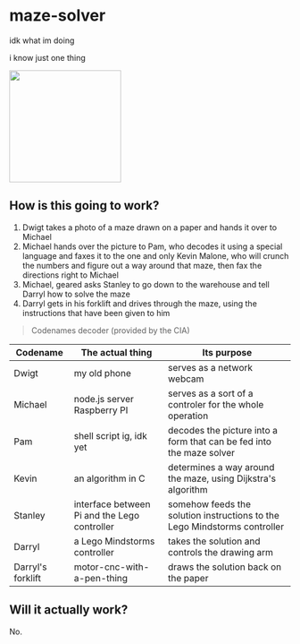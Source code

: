 # maze-solver
idk what im doing

i know just one thing

<img height="200" src="https://media2.giphy.com/media/p86JeMrz8HLJLjNHcC/giphy.gif?cid=ecf05e47iqb7fn9qhqi9iz8bttiu1kvuabhrdo0w767b2hf1&rid=giphy.gif&ct=g">

## How is this going to work?
1. Dwigt takes a photo of a maze drawn on a paper and hands it over to Michael
2. Michael hands over the picture to Pam, who decodes it using a special language and faxes it to the one and only Kevin Malone, who will crunch the numbers and figure out a way around that maze, then fax the directions right to Michael
3. Michael, geared  asks Stanley to go down to the warehouse and tell Darryl how to solve the maze
4. Darryl gets in his forklift and drives through the maze, using the instructions that have been given to him

> Codenames decoder (provided by the CIA)

|Codename|The actual thing|Its purpose|
|---|---|---|
|Dwigt|my old phone|serves as a network webcam|
|Michael|node.js server Raspberry PI|serves as a sort of a controler for the whole operation|
|Pam|shell script ig, idk yet|decodes the picture into a form that can be fed into the maze solver|
|Kevin|an algorithm in C|determines a way around the maze, using Dijkstra's algorithm|
|Stanley|interface between Pi and the Lego controller|somehow feeds the solution instructions to the Lego Mindstorms controller|
|Darryl|a Lego Mindstorms controller|takes the solution and controls the drawing arm|
|Darryl's forklift|motor-cnc-with-a-pen-thing|draws the solution back on the paper|

## Will it actually work?
No.

